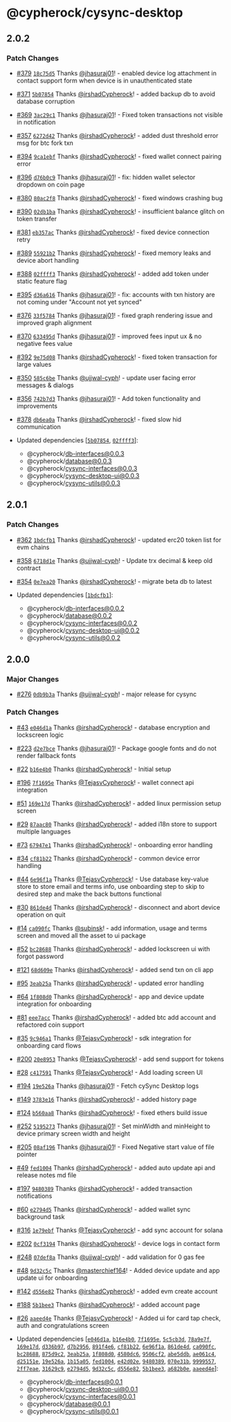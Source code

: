 # @cypherock/cysync-desktop

## 2.0.2

### Patch Changes

- [#379](https://github.com/Cypherock/cypherock-cysync/pull/379) [`18c75d5`](https://github.com/Cypherock/cypherock-cysync/commit/18c75d56b8528dccd39117e7025c3be187ebce01) Thanks [@jhasuraj01](https://github.com/jhasuraj01)! - enabled device log attachment in contact support form when device is in unauthenticated state

- [#371](https://github.com/Cypherock/cypherock-cysync/pull/371) [`5b07854`](https://github.com/Cypherock/cypherock-cysync/commit/5b078541a56b479af48b2192e8e88059fb938428) Thanks [@irshadCypherock](https://github.com/irshadCypherock)! - added backup db to avoid database corruption

- [#369](https://github.com/Cypherock/cypherock-cysync/pull/369) [`3ac29c1`](https://github.com/Cypherock/cypherock-cysync/commit/3ac29c1d16b52735c7cda24eb72aee08263a299d) Thanks [@jhasuraj01](https://github.com/jhasuraj01)! - Fixed token transactions not visible in notification

- [#357](https://github.com/Cypherock/cypherock-cysync/pull/357) [`6272d42`](https://github.com/Cypherock/cypherock-cysync/commit/6272d42f3ec7bfd27a59517f76232648f101e343) Thanks [@irshadCypherock](https://github.com/irshadCypherock)! - added dust threshold error msg for btc fork txn

- [#394](https://github.com/Cypherock/cypherock-cysync/pull/394) [`9ca1ebf`](https://github.com/Cypherock/cypherock-cysync/commit/9ca1ebfcd623d355a940ce8d538c0bd84d10f6c5) Thanks [@irshadCypherock](https://github.com/irshadCypherock)! - fixed wallet connect pairing error

- [#396](https://github.com/Cypherock/cypherock-cysync/pull/396) [`d76b0c9`](https://github.com/Cypherock/cypherock-cysync/commit/d76b0c9da68c50aa4b9bc730f41cd0c80ee6555b) Thanks [@jhasuraj01](https://github.com/jhasuraj01)! - fix: hidden wallet selector dropdown on coin page

- [#380](https://github.com/Cypherock/cypherock-cysync/pull/380) [`80ac2f8`](https://github.com/Cypherock/cypherock-cysync/commit/80ac2f8eb96a51950c34374fc6d6e1decb898bdd) Thanks [@irshadCypherock](https://github.com/irshadCypherock)! - fixed windows crashing bug

- [#390](https://github.com/Cypherock/cypherock-cysync/pull/390) [`02db1ba`](https://github.com/Cypherock/cypherock-cysync/commit/02db1bafc1773259e1754f656fea06d9e9993b58) Thanks [@irshadCypherock](https://github.com/irshadCypherock)! - insufficient balance glitch on token transfer

- [#381](https://github.com/Cypherock/cypherock-cysync/pull/381) [`eb357ac`](https://github.com/Cypherock/cypherock-cysync/commit/eb357ac6a7b5e8671760293daf18599ae4d439f8) Thanks [@irshadCypherock](https://github.com/irshadCypherock)! - fixed device connection retry

- [#389](https://github.com/Cypherock/cypherock-cysync/pull/389) [`55921b2`](https://github.com/Cypherock/cypherock-cysync/commit/55921b22cb0cafd39b7b940e0114088af8a49c02) Thanks [@irshadCypherock](https://github.com/irshadCypherock)! - fixed memory leaks and device abort handling

- [#388](https://github.com/Cypherock/cypherock-cysync/pull/388) [`02ffff3`](https://github.com/Cypherock/cypherock-cysync/commit/02ffff30f1d552173f13e3501e5d643539571356) Thanks [@irshadCypherock](https://github.com/irshadCypherock)! - added add token under static feature flag

- [#395](https://github.com/Cypherock/cypherock-cysync/pull/395) [`d36a616`](https://github.com/Cypherock/cypherock-cysync/commit/d36a6164aaeca2ddb510b12497d208b172dd6163) Thanks [@jhasuraj01](https://github.com/jhasuraj01)! - fix: accounts with txn history are not coming under "Account not yet synced"

- [#376](https://github.com/Cypherock/cypherock-cysync/pull/376) [`33f5784`](https://github.com/Cypherock/cypherock-cysync/commit/33f578482ade3457add766ce2c53354c9b2c52e6) Thanks [@jhasuraj01](https://github.com/jhasuraj01)! - fixed graph rendering issue and improved graph alignment

- [#370](https://github.com/Cypherock/cypherock-cysync/pull/370) [`633495d`](https://github.com/Cypherock/cypherock-cysync/commit/633495d37ba06798a90980f81e77f46b1d01fe31) Thanks [@jhasuraj01](https://github.com/jhasuraj01)! - improved fees input ux & no negative fees value

- [#392](https://github.com/Cypherock/cypherock-cysync/pull/392) [`9e75d08`](https://github.com/Cypherock/cypherock-cysync/commit/9e75d08f5e60de7907a7f1a912742804139890ba) Thanks [@irshadCypherock](https://github.com/irshadCypherock)! - fixed token transaction for large values

- [#350](https://github.com/Cypherock/cypherock-cysync/pull/350) [`585c6be`](https://github.com/Cypherock/cypherock-cysync/commit/585c6bef7c8bdad5394c601b08b93741406c78f3) Thanks [@ujjwal-cyph](https://github.com/ujjwal-cyph)! - update user facing error messages & dialogs

- [#356](https://github.com/Cypherock/cypherock-cysync/pull/356) [`742b7d3`](https://github.com/Cypherock/cypherock-cysync/commit/742b7d3bfa38b0ac238b0c47d5c1f2d0ead86142) Thanks [@jhasuraj01](https://github.com/jhasuraj01)! - Add token functionality and improvements

- [#378](https://github.com/Cypherock/cypherock-cysync/pull/378) [`db6ea0a`](https://github.com/Cypherock/cypherock-cysync/commit/db6ea0a093b6aa4e6c8acc601eeaa5315adb8a09) Thanks [@irshadCypherock](https://github.com/irshadCypherock)! - fixed slow hid communication

- Updated dependencies [[`5b07854`](https://github.com/Cypherock/cypherock-cysync/commit/5b078541a56b479af48b2192e8e88059fb938428), [`02ffff3`](https://github.com/Cypherock/cypherock-cysync/commit/02ffff30f1d552173f13e3501e5d643539571356)]:
  - @cypherock/db-interfaces@0.0.3
  - @cypherock/database@0.0.3
  - @cypherock/cysync-interfaces@0.0.3
  - @cypherock/cysync-desktop-ui@0.0.3
  - @cypherock/cysync-utils@0.0.3

## 2.0.1

### Patch Changes

- [#362](https://github.com/Cypherock/cypherock-cysync/pull/362) [`1bdcfb1`](https://github.com/Cypherock/cypherock-cysync/commit/1bdcfb1c02a7369ae0810ca00bf19af42c65bef7) Thanks [@irshadCypherock](https://github.com/irshadCypherock)! - updated erc20 token list for evm chains

- [#358](https://github.com/Cypherock/cypherock-cysync/pull/358) [`6718d1e`](https://github.com/Cypherock/cypherock-cysync/commit/6718d1e768a264738d3e81353e528d570b0b7131) Thanks [@ujjwal-cyph](https://github.com/ujjwal-cyph)! - Update trx decimal & keep old contract

- [#354](https://github.com/Cypherock/cypherock-cysync/pull/354) [`0e7ea20`](https://github.com/Cypherock/cypherock-cysync/commit/0e7ea20b9ff331dcf057f707f9410e8b57efa9bc) Thanks [@irshadCypherock](https://github.com/irshadCypherock)! - migrate beta db to latest

- Updated dependencies [[`1bdcfb1`](https://github.com/Cypherock/cypherock-cysync/commit/1bdcfb1c02a7369ae0810ca00bf19af42c65bef7)]:
  - @cypherock/db-interfaces@0.0.2
  - @cypherock/database@0.0.2
  - @cypherock/cysync-interfaces@0.0.2
  - @cypherock/cysync-desktop-ui@0.0.2
  - @cypherock/cysync-utils@0.0.2

## 2.0.0

### Major Changes

- [#276](https://github.com/Cypherock/cypherock-cysync/pull/276) [`0db9b3a`](https://github.com/Cypherock/cypherock-cysync/commit/0db9b3a0e91ce0667d08ae3684b1273cbae65007) Thanks [@ujjwal-cyph](https://github.com/ujjwal-cyph)! - major release for cysync

### Patch Changes

- [#43](https://github.com/Cypherock/cypherock-cysync/pull/43) [`e046d1a`](https://github.com/Cypherock/cypherock-cysync/commit/e046d1a0ecc4f50282fba2a9047ca6e6a6aa1037) Thanks [@irshadCypherock](https://github.com/irshadCypherock)! - database encryption and lockscreen logic

- [#223](https://github.com/Cypherock/cypherock-cysync/pull/223) [`d2e7bce`](https://github.com/Cypherock/cypherock-cysync/commit/d2e7bced100d6d37936a8c58295011352afba902) Thanks [@jhasuraj01](https://github.com/jhasuraj01)! - Package google fonts and do not render fallback fonts

- [#22](https://github.com/Cypherock/cypherock-cysync/pull/22) [`b16e4b0`](https://github.com/Cypherock/cypherock-cysync/commit/b16e4b038dbf8ab198c52b50bd88cb70191b0245) Thanks [@irshadCypherock](https://github.com/irshadCypherock)! - Initial setup

- [#196](https://github.com/Cypherock/cypherock-cysync/pull/196) [`7f1695e`](https://github.com/Cypherock/cypherock-cysync/commit/7f1695e5040ff98933b9be02d822f58bff337038) Thanks [@TejasvCypherock](https://github.com/TejasvCypherock)! - wallet connect api integration

- [#51](https://github.com/Cypherock/cypherock-cysync/pull/51) [`169e17d`](https://github.com/Cypherock/cypherock-cysync/commit/169e17dc9bf533b2cc2e1af90325a4965e9e04b7) Thanks [@irshadCypherock](https://github.com/irshadCypherock)! - added linux permission setup screen

- [#29](https://github.com/Cypherock/cypherock-cysync/pull/29) [`87aac80`](https://github.com/Cypherock/cypherock-cysync/commit/87aac8006549e850e61f7790e60bde204e3a8b85) Thanks [@irshadCypherock](https://github.com/irshadCypherock)! - added i18n store to support multiple languages

- [#73](https://github.com/Cypherock/cypherock-cysync/pull/73) [`67947e1`](https://github.com/Cypherock/cypherock-cysync/commit/67947e132a361912394df900ae214e11bc4c4124) Thanks [@irshadCypherock](https://github.com/irshadCypherock)! - onboarding error handling

- [#34](https://github.com/Cypherock/cypherock-cysync/pull/34) [`cf81b22`](https://github.com/Cypherock/cypherock-cysync/commit/cf81b22ac4b845b5dad3e66492e8a366059c9315) Thanks [@irshadCypherock](https://github.com/irshadCypherock)! - common device error handling

- [#44](https://github.com/Cypherock/cypherock-cysync/pull/44) [`6e96f1a`](https://github.com/Cypherock/cypherock-cysync/commit/6e96f1abc2941c721708f73f8bbb565871d5c2be) Thanks [@TejasvCypherock](https://github.com/TejasvCypherock)! - Use database key-value store to store email and terms info, use onboarding step to skip to desired step and make the back buttons functional

- [#30](https://github.com/Cypherock/cypherock-cysync/pull/30) [`861de4d`](https://github.com/Cypherock/cypherock-cysync/commit/861de4d2ce6be27434a1f3a8133f3d47bbc685c3) Thanks [@irshadCypherock](https://github.com/irshadCypherock)! - disconnect and abort device operation on quit

- [#14](https://github.com/Cypherock/cypherock-cysync/pull/14) [`ca090fc`](https://github.com/Cypherock/cypherock-cysync/commit/ca090fc0d2b112d053e01e3f078838db1ddc2c5f) Thanks [@subinsk](https://github.com/subinsk)! - add information, usage and terms screen and moved all the asset to ui package

- [#52](https://github.com/Cypherock/cypherock-cysync/pull/52) [`bc28688`](https://github.com/Cypherock/cypherock-cysync/commit/bc28688a7ed632dc516521743aa642e10ec369e4) Thanks [@irshadCypherock](https://github.com/irshadCypherock)! - added lockscreen ui with forgot password

- [#121](https://github.com/Cypherock/cypherock-cysync/pull/121) [`68d609e`](https://github.com/Cypherock/cypherock-cysync/commit/68d609e60fd5f408c9262833572a2d9e8085cada) Thanks [@irshadCypherock](https://github.com/irshadCypherock)! - added send txn on cli app

- [#95](https://github.com/Cypherock/cypherock-cysync/pull/95) [`3eab25a`](https://github.com/Cypherock/cypherock-cysync/commit/3eab25a2a15163349529a0ff87da2b143382f6c9) Thanks [@irshadCypherock](https://github.com/irshadCypherock)! - updated error handling

- [#64](https://github.com/Cypherock/cypherock-cysync/pull/64) [`1f808d0`](https://github.com/Cypherock/cypherock-cysync/commit/1f808d0687d04d9081a36a8fa4c472df89c7d880) Thanks [@irshadCypherock](https://github.com/irshadCypherock)! - app and device update integration for onboarding

- [#81](https://github.com/Cypherock/cypherock-cysync/pull/81) [`eee7acc`](https://github.com/Cypherock/cypherock-cysync/commit/eee7acc66613150130072fc79bd389ab78d54111) Thanks [@irshadCypherock](https://github.com/irshadCypherock)! - added btc add account and refactored coin support

- [#35](https://github.com/Cypherock/cypherock-cysync/pull/35) [`9c946a1`](https://github.com/Cypherock/cypherock-cysync/commit/9c946a1a33d846de1b3ae030993ae1d14d15fc9f) Thanks [@TejasvCypherock](https://github.com/TejasvCypherock)! - sdk integration for onboarding card flows

- [#200](https://github.com/Cypherock/cypherock-cysync/pull/200) [`20e8953`](https://github.com/Cypherock/cypherock-cysync/commit/20e8953c771e8092f44f43a4772abfb83f6233a8) Thanks [@TejasvCypherock](https://github.com/TejasvCypherock)! - add send support for tokens

- [#28](https://github.com/Cypherock/cypherock-cysync/pull/28) [`c417591`](https://github.com/Cypherock/cypherock-cysync/commit/c4175910334444d8f1c2f8a5592d33b75b410055) Thanks [@TejasvCypherock](https://github.com/TejasvCypherock)! - Add loading screen UI

- [#194](https://github.com/Cypherock/cypherock-cysync/pull/194) [`19e526a`](https://github.com/Cypherock/cypherock-cysync/commit/19e526a601f83076399c50de551671855d2dc477) Thanks [@jhasuraj01](https://github.com/jhasuraj01)! - Fetch cySync Desktop logs

- [#149](https://github.com/Cypherock/cypherock-cysync/pull/149) [`3783e16`](https://github.com/Cypherock/cypherock-cysync/commit/3783e16aad32e136e044f17294ed7662f604c731) Thanks [@irshadCypherock](https://github.com/irshadCypherock)! - added history page

- [#124](https://github.com/Cypherock/cypherock-cysync/pull/124) [`b560aa8`](https://github.com/Cypherock/cypherock-cysync/commit/b560aa826d9dd240cc64ce6ce572fd81da22d20e) Thanks [@irshadCypherock](https://github.com/irshadCypherock)! - fixed ethers build issue

- [#252](https://github.com/Cypherock/cypherock-cysync/pull/252) [`5195273`](https://github.com/Cypherock/cypherock-cysync/commit/5195273e14f2f51b50c924f201c54989ac4f583e) Thanks [@jhasuraj01](https://github.com/jhasuraj01)! - Set minWidth and minHeight to device primary screen width and height

- [#205](https://github.com/Cypherock/cypherock-cysync/pull/205) [`08af196`](https://github.com/Cypherock/cypherock-cysync/commit/08af196697f170bbf1a5aa28301bd689ee8f4c0b) Thanks [@jhasuraj01](https://github.com/jhasuraj01)! - Fixed Negative start value of file pointer

- [#49](https://github.com/Cypherock/cypherock-cysync/pull/49) [`fed1004`](https://github.com/Cypherock/cypherock-cysync/commit/fed10042a45879d610ebb718df76ca2355fdc211) Thanks [@irshadCypherock](https://github.com/irshadCypherock)! - added auto update api and release notes md file

- [#197](https://github.com/Cypherock/cypherock-cysync/pull/197) [`9480389`](https://github.com/Cypherock/cypherock-cysync/commit/948038999ae117a7a7d44a757d75380481186e0e) Thanks [@irshadCypherock](https://github.com/irshadCypherock)! - added transaction notifications

- [#60](https://github.com/Cypherock/cypherock-cysync/pull/60) [`e2794d5`](https://github.com/Cypherock/cypherock-cysync/commit/e2794d5c4ab8d5063d14d4972a12e8119304596e) Thanks [@irshadCypherock](https://github.com/irshadCypherock)! - added wallet sync background task

- [#316](https://github.com/Cypherock/cypherock-cysync/pull/316) [`1e79ebf`](https://github.com/Cypherock/cypherock-cysync/commit/1e79ebfb583e9079680cfdf7e45f0d12b964263f) Thanks [@TejasvCypherock](https://github.com/TejasvCypherock)! - add sync account for solana

- [#202](https://github.com/Cypherock/cypherock-cysync/pull/202) [`0cf3194`](https://github.com/Cypherock/cypherock-cysync/commit/0cf3194abcaf95788b5fde36ca4389f39649aa18) Thanks [@irshadCypherock](https://github.com/irshadCypherock)! - device logs in contact form

- [#248](https://github.com/Cypherock/cypherock-cysync/pull/248) [`07def8a`](https://github.com/Cypherock/cypherock-cysync/commit/07def8ae9fa7c4b6d17ba3a1d42a86c6f59ad5a3) Thanks [@ujjwal-cyph](https://github.com/ujjwal-cyph)! - add validation for 0 gas fee

- [#48](https://github.com/Cypherock/cypherock-cysync/pull/48) [`9d32c5c`](https://github.com/Cypherock/cypherock-cysync/commit/9d32c5cceca2f3d996a27b2e4894f7349680dee7) Thanks [@masterchief164](https://github.com/masterchief164)! - Added device update and app update ui for onboarding

- [#142](https://github.com/Cypherock/cypherock-cysync/pull/142) [`d556e82`](https://github.com/Cypherock/cypherock-cysync/commit/d556e8209a103a6d3aa7c921229c1de8c13b41a2) Thanks [@irshadCypherock](https://github.com/irshadCypherock)! - added evm create account

- [#188](https://github.com/Cypherock/cypherock-cysync/pull/188) [`5b1bee3`](https://github.com/Cypherock/cypherock-cysync/commit/5b1bee376d966b4ede9a00c771253bf4df8c59da) Thanks [@irshadCypherock](https://github.com/irshadCypherock)! - added account page

- [#26](https://github.com/Cypherock/cypherock-cysync/pull/26) [`aaeed4e`](https://github.com/Cypherock/cypherock-cysync/commit/aaeed4e13f23187b4ac705fee0604e22e11e2844) Thanks [@TejasvCypherock](https://github.com/TejasvCypherock)! - Added ui for card tap check, auth and congratulations screen

- Updated dependencies [[`e046d1a`](https://github.com/Cypherock/cypherock-cysync/commit/e046d1a0ecc4f50282fba2a9047ca6e6a6aa1037), [`b16e4b0`](https://github.com/Cypherock/cypherock-cysync/commit/b16e4b038dbf8ab198c52b50bd88cb70191b0245), [`7f1695e`](https://github.com/Cypherock/cypherock-cysync/commit/7f1695e5040ff98933b9be02d822f58bff337038), [`5c5cb3d`](https://github.com/Cypherock/cypherock-cysync/commit/5c5cb3dee62093c89874f47285d2571338f82a5f), [`78a9e7f`](https://github.com/Cypherock/cypherock-cysync/commit/78a9e7fbff0c56f14bfb5e1d2f9a02d43bbb4037), [`169e17d`](https://github.com/Cypherock/cypherock-cysync/commit/169e17dc9bf533b2cc2e1af90325a4965e9e04b7), [`d336b97`](https://github.com/Cypherock/cypherock-cysync/commit/d336b971afd4c6bdb3cad514de3e6167531eddf3), [`d7b2956`](https://github.com/Cypherock/cypherock-cysync/commit/d7b2956fe9c3651210e625779114c08b7a2a0082), [`891f4e6`](https://github.com/Cypherock/cypherock-cysync/commit/891f4e69b68101ff9fe09bfcc705f8d1b5779aa0), [`cf81b22`](https://github.com/Cypherock/cypherock-cysync/commit/cf81b22ac4b845b5dad3e66492e8a366059c9315), [`6e96f1a`](https://github.com/Cypherock/cypherock-cysync/commit/6e96f1abc2941c721708f73f8bbb565871d5c2be), [`861de4d`](https://github.com/Cypherock/cypherock-cysync/commit/861de4d2ce6be27434a1f3a8133f3d47bbc685c3), [`ca090fc`](https://github.com/Cypherock/cypherock-cysync/commit/ca090fc0d2b112d053e01e3f078838db1ddc2c5f), [`bc28688`](https://github.com/Cypherock/cypherock-cysync/commit/bc28688a7ed632dc516521743aa642e10ec369e4), [`875d9c2`](https://github.com/Cypherock/cypherock-cysync/commit/875d9c2ee6d0fb3246b28466b6df8b7af0bc5f8d), [`3eab25a`](https://github.com/Cypherock/cypherock-cysync/commit/3eab25a2a15163349529a0ff87da2b143382f6c9), [`1f808d0`](https://github.com/Cypherock/cypherock-cysync/commit/1f808d0687d04d9081a36a8fa4c472df89c7d880), [`4580dc6`](https://github.com/Cypherock/cypherock-cysync/commit/4580dc6adb2d75ec38e856ac1edbc4fd2b6f4cc5), [`9506cf2`](https://github.com/Cypherock/cypherock-cysync/commit/9506cf2b88e4138adfaa3e696fcef41ea7bfe9be), [`abe5ddb`](https://github.com/Cypherock/cypherock-cysync/commit/abe5ddbabc654c98a8f7c7042f19686f90e873cd), [`ae061c4`](https://github.com/Cypherock/cypherock-cysync/commit/ae061c49a3e388289e4d72b3b129ac26bb2d5aa0), [`d25151e`](https://github.com/Cypherock/cypherock-cysync/commit/d25151ee08b6936f9d4c6e30bfed6beeed28840e), [`19e526a`](https://github.com/Cypherock/cypherock-cysync/commit/19e526a601f83076399c50de551671855d2dc477), [`1b15a05`](https://github.com/Cypherock/cypherock-cysync/commit/1b15a0568d83aa9ce902c096eb3dd3c061d176d1), [`fed1004`](https://github.com/Cypherock/cypherock-cysync/commit/fed10042a45879d610ebb718df76ca2355fdc211), [`e42d02e`](https://github.com/Cypherock/cypherock-cysync/commit/e42d02e5e12936d52a769e06c1406a5230079269), [`9480389`](https://github.com/Cypherock/cypherock-cysync/commit/948038999ae117a7a7d44a757d75380481186e0e), [`070e31b`](https://github.com/Cypherock/cypherock-cysync/commit/070e31b5eb7ff4700ffd8f08cbdcecd8dba420b2), [`9999557`](https://github.com/Cypherock/cypherock-cysync/commit/999955774a4ce0023207fca0c6a769b00fc8cddb), [`2ff7eae`](https://github.com/Cypherock/cypherock-cysync/commit/2ff7eaec0fbef4da51ce00518b9be0e6d2237ac0), [`31629c9`](https://github.com/Cypherock/cypherock-cysync/commit/31629c9341177d5fcf9fd9b7776c9d9d34e4a305), [`e2794d5`](https://github.com/Cypherock/cypherock-cysync/commit/e2794d5c4ab8d5063d14d4972a12e8119304596e), [`9d32c5c`](https://github.com/Cypherock/cypherock-cysync/commit/9d32c5cceca2f3d996a27b2e4894f7349680dee7), [`d556e82`](https://github.com/Cypherock/cypherock-cysync/commit/d556e8209a103a6d3aa7c921229c1de8c13b41a2), [`5b1bee3`](https://github.com/Cypherock/cypherock-cysync/commit/5b1bee376d966b4ede9a00c771253bf4df8c59da), [`a682b0e`](https://github.com/Cypherock/cypherock-cysync/commit/a682b0e9f72380caef9ea83556ccd0b288fc0539), [`aaeed4e`](https://github.com/Cypherock/cypherock-cysync/commit/aaeed4e13f23187b4ac705fee0604e22e11e2844)]:
  - @cypherock/db-interfaces@0.0.1
  - @cypherock/cysync-desktop-ui@0.0.1
  - @cypherock/cysync-interfaces@0.0.1
  - @cypherock/database@0.0.1
  - @cypherock/cysync-utils@0.0.1

